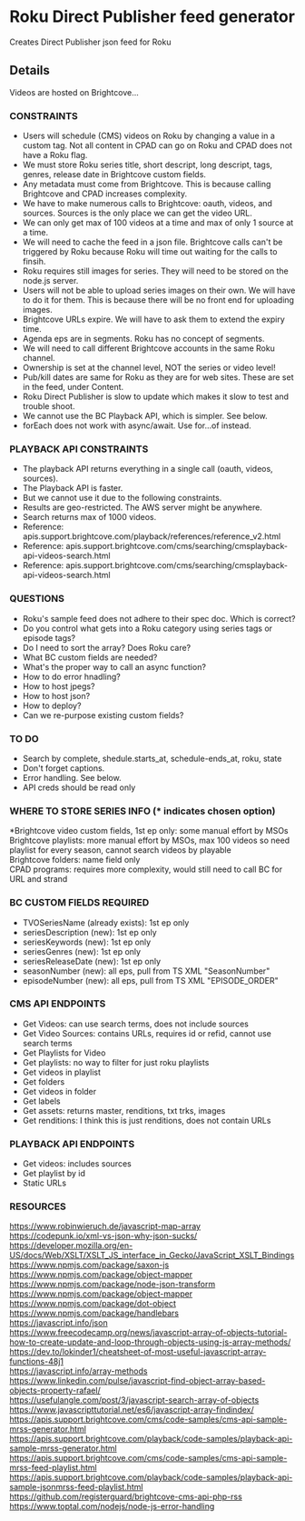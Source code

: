 # Roku Direct Publisher feed generator

Creates Direct Publisher json feed for Roku

## Details

Videos are hosted on Brightcove...

### CONSTRAINTS

- Users will schedule (CMS) videos on Roku by changing a value in a custom tag. Not all content in CPAD can go on Roku and CPAD does not have a Roku flag.
- We must store Roku series title, short descript, long descript, tags, genres, release date in Brightcove custom fields.
- Any metadata must come from Brightcove. This is because calling Brightcove and CPAD increases complexity.
- We have to make numerous calls to Brightcove: oauth, videos, and sources. Sources is the only place we can get the video URL.
- We can only get max of 100 videos at a time and max of only 1 source at a time.
- We will need to cache the feed in a json file. Brightcove calls can't be triggered by Roku because Roku will time out waiting for the calls to finsih.
- Roku requires still images for series. They will need to be stored on the node.js server.
- Users will not be able to upload series images on their own. We will have to do it for them. This is because there will be no front end for uploading images.
- Brightcove URLs expire. We will have to ask them to extend the expiry time.
- Agenda eps are in segments. Roku has no concept of segments.
- We will need to call different Brightcove accounts in the same Roku channel.
- Ownership is set at the channel level, NOT the series or video level!
- Pub/kill dates are same for Roku as they are for web sites. These are set in the feed, under Content.  
- Roku Direct Publisher is slow to update which makes it slow to test and trouble shoot.
- We cannot use the BC Playback API, which is simpler. See below.
- forEach does not work with async/await. Use for...of instead.

### PLAYBACK API CONSTRAINTS
- The playback API returns everything in a single call (oauth, videos, sources).
- The Playback API is faster.
- But we cannot use it due to the following constraints.
- Results are geo-restricted. The AWS server might be anywhere.
- Search returns max of 1000 videos.
- Reference: apis.support.brightcove.com/playback/references/reference_v2.html
- Reference: apis.support.brightcove.com/cms/searching/cmsplayback-api-videos-search.html
- Reference: apis.support.brightcove.com/cms/searching/cmsplayback-api-videos-search.html

### QUESTIONS

- Roku's sample feed does not adhere to their spec doc. Which is correct?  
- Do you control what gets into a Roku category using series tags or episode tags?  
- Do I need to sort the array? Does Roku care?  
- What BC custom fields are needed?  
- What's the proper way to call an async function?  
- How to do error hnadling?  
- How to host jpegs?  
- How to host json?  
- How to deploy?  
- Can we re-purpose existing custom fields?  

### TO DO

- Search by complete, shedule.starts_at, schedule-ends_at, roku, state  
- Don't forget captions.  
- Error handling. See below.  
- API creds should be read only  

### WHERE TO STORE SERIES INFO (* indicates chosen option)

*Brightcove video custom fields, 1st ep only: some manual effort by MSOs  
Brightcove playlists: more manual effort by MSOs, max 100 videos so need playlist for every season, cannot search videos by playable  
Brightcove folders: name field only  
CPAD programs: requires more complexity, would still need to call BC for URL and strand  

### BC CUSTOM FIELDS REQUIRED

- TVOSeriesName (already exists): 1st ep only  
- seriesDescription (new): 1st ep only  
- seriesKeywords (new): 1st ep only  
- seriesGenres (new): 1st ep only  
- seriesReleaseDate (new): 1st ep only  
- seasonNumber (new): all eps, pull from TS XML "SeasonNumber"  
- episodeNumber (new): all eps, pull from TS XML "EPISODE_ORDER"  

### CMS API ENDPOINTS

- Get Videos: can use search terms, does not include sources
- Get Video Sources: contains URLs, requires id or refid, cannot use search terms
- Get Playlists for Video
- Get playlists: no way to filter for just roku playlists
- Get videos in playlist
- Get folders
- Get videos in folder
- Get labels
- Get assets: returns master, renditions, txt trks, images
- Get renditions: I think this is just renditions, does not contain URLs

### PLAYBACK API ENDPOINTS

- Get videos: includes sources
- Get playlist by id
- Static URLs

### RESOURCES

https://www.robinwieruch.de/javascript-map-array  
https://codepunk.io/xml-vs-json-why-json-sucks/  
https://developer.mozilla.org/en-US/docs/Web/XSLT/XSLT_JS_interface_in_Gecko/JavaScript_XSLT_Bindings  
https://www.npmjs.com/package/saxon-js  
https://www.npmjs.com/package/object-mapper  
https://www.npmjs.com/package/node-json-transform  
https://www.npmjs.com/package/object-mapper  
https://www.npmjs.com/package/dot-object  
https://www.npmjs.com/package/handlebars  
https://javascript.info/json  
https://www.freecodecamp.org/news/javascript-array-of-objects-tutorial-how-to-create-update-and-loop-through-objects-using-js-array-methods/  
https://dev.to/lokinder1/cheatsheet-of-most-useful-javascript-array-functions-48j1  
https://javascript.info/array-methods  
https://www.linkedin.com/pulse/javascript-find-object-array-based-objects-property-rafael/  
https://usefulangle.com/post/3/javascript-search-array-of-objects  
https://www.javascripttutorial.net/es6/javascript-array-findindex/  
https://apis.support.brightcove.com/cms/code-samples/cms-api-sample-mrss-generator.html  
https://apis.support.brightcove.com/playback/code-samples/playback-api-sample-mrss-generator.html  
https://apis.support.brightcove.com/cms/code-samples/cms-api-sample-mrss-feed-playlist.html  
https://apis.support.brightcove.com/playback/code-samples/playback-api-sample-jsonmrss-feed-playlist.html  
https://github.com/registerguard/brightcove-cms-api-php-rss  
https://www.toptal.com/nodejs/node-js-error-handling  